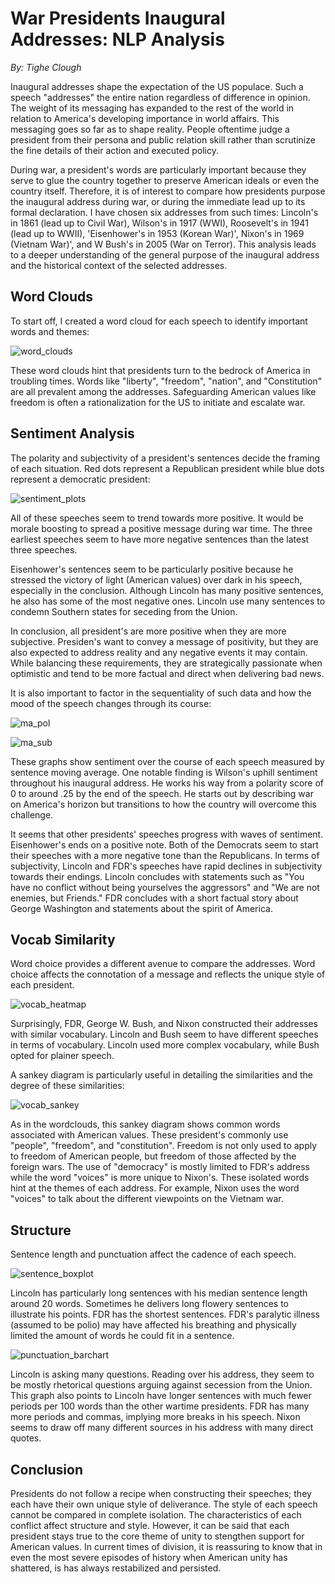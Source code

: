 # War Presidents Inaugural Addresses: NLP Analysis

*By: Tighe Clough*

Inaugural addresses shape the expectation of the US populace. Such a speech "addresses" the entire nation regardless of difference in opinion. The weight of its messaging has expanded to the rest of the world in relation to America's developing importance in world affairs. This messaging goes so far as to shape reality. People oftentime judge a president from their persona and public relation skill rather than scrutinize the fine details of their action and executed policy. 

During war, a president's words are particularly important because they serve to glue the country together to preserve American ideals or even the country itself. Therefore, it is of interest to compare how presidents purpose the inaugural address during war, or during the immediate lead up to its formal declaration. I have chosen six addresses from such times: Lincoln's in 1861 (lead up to Civil War), Wilson's in 1917 (WWI), Roosevelt's in 1941 (lead up to WWII), 'Eisenhower's in 1953 (Korean War)', Nixon's in 1969 (Vietnam War)', and W Bush's in 2005 (War on Terror). This analysis leads to a deeper understanding of the general purpose of the inaugural address and the historical context of the selected addresses.

## Word Clouds

To start off, I created a word cloud for each speech to identify important words and themes:

![word_clouds](https://github.com/thclough/inaugural_address_analysis/blob/main/output/word_clouds.png)

These word clouds hint that presidents turn to the bedrock of America in troubling times. Words like "liberty", "freedom", "nation", and "Constitution" are all prevalent among the addresses. Safeguarding American values like freedom is often a rationalization for the US to initiate and escalate war.

## Sentiment Analysis

The polarity and subjectivity of a president's sentences decide the framing of each situation. Red dots represent a Republican president while blue dots represent a democratic president:

![sentiment_plots](https://github.com/thclough/inaugural_address_analysis/blob/main/output/sentiment_plots.png)

All of these speeches seem to trend towards more positive. It would be morale boosting to spread a positive message during war time. The three earliest speeches seem to have more negative sentences than the latest three speeches. 

Eisenhower's sentences seem to be particularly positive because he stressed the victory of light (American values) over dark in his speech, especially in the conclusion. Although Lincoln has many positive sentences, he also has some of the most negative ones. Lincoln use many sentences to condemn Southern states for seceding from the Union.

In conclusion, all president's are more positive when they are more subjective. Presiden's want to convey a message of positivity, but they are also expected to address reality and any negative events it may contain. While balancing these requirements, they are strategically passionate when optimistic and tend to be more factual and direct when delivering bad news.

It is also important to factor in the sequentiality of such data and how the mood of the speech changes through its course:

![ma_pol](https://github.com/thclough/inaugural_address_analysis/blob/main/output/ma_pol.png)

![ma_sub](https://github.com/thclough/inaugural_address_analysis/blob/main/output/ma_subj.png)

These graphs show sentiment over the course of each speech measured by sentence moving average. One notable finding is Wilson's uphill sentiment throughout his inaugural address. He works his way from a polarity score of 0 to around .25 by the end of the speech. He starts out by describing war on America's horizon but transitions to how the country will overcome this challenge.

It seems that other presidents' speeches progress with waves of sentiment. Eisenhower's ends on a positive note. Both of the Democrats seem to start their speeches with a more negative tone than the Republicans. In terms of subjectivity, Lincoln and FDR's speeches have rapid declines in subjectivity towards their endings. Lincoln concludes with statements such as "You have no conflict without being yourselves the aggressors" and "We are not enemies, but Friends." FDR concludes with a short factual story about George Washington and statements about the spirit of America.

## Vocab Similarity

Word choice provides a different avenue to compare the addresses. Word choice affects the connotation of a message and reflects the unique style of each president.

![vocab_heatmap](https://github.com/thclough/inaugural_address_analysis/blob/main/output/vocab_heatmap.png)

Surprisingly, FDR, George W. Bush, and Nixon constructed their addresses with similar vocabulary. Lincoln and Bush seem to have different speeches in terms of vocabulary. Lincoln used more complex vocabulary, while Bush opted for plainer speech.

A sankey diagram is particularly useful in detailing the similarities and the degree of these similarities:

![vocab_sankey](https://github.com/thclough/inaugural_address_analysis/blob/main/output/vocab_sankey.png)

As in the wordclouds, this sankey diagram shows common words associated with American values. These president's commonly use "people", "freedom", and "constitution". Freedom is not only used to apply to freedom of American people, but freedom of those affected by the foreign wars. The use of "democracy" is mostly limited to FDR's address while the word "voices" is more unique to Nixon's. These isolated words hint at the themes of each address. For example, Nixon uses the word "voices" to talk about the different viewpoints on the Vietnam war.

## Structure

Sentence length and punctuation affect the cadence of each speech.

![sentence_boxplot](https://github.com/thclough/inaugural_address_analysis/blob/main/output/sentence_boxplot.png)

Lincoln has particularly long sentences with his median sentence length around 20 words. Sometimes he delivers long flowery sentences to illustrate his points. FDR has the shortest sentences. FDR's paralytic illness (assumed to be polio) may have affected his breathing and physically limited the amount of words he could fit in a sentence.

![punctuation_barchart](https://github.com/thclough/inaugural_address_analysis/blob/main/output/punctuation_barchart.png)

Lincoln is asking many questions. Reading over his address, they seem to be mostly rhetorical questions arguing against secession from the Union. This graph also points to Lincoln have longer sentences with much fewer periods per 100 words than the other wartime presidents. FDR has many more periods and commas, implying more breaks in his speech. Nixon seems to draw off many different sources in his address with many direct quotes.

## Conclusion

Presidents do not follow a recipe when constructing their speeches; they each have their own unique style of deliverance. The style of each speech cannot be compared in complete isolation. The characteristics of each conflict affect structure and style. However, it can be said that each president stays true to the core theme of unity to stengthen support for American values. In current times of division, it is reassuring to know that in even the most severe episodes of history when American unity has shattered, is has always restabilized and persisted. 
